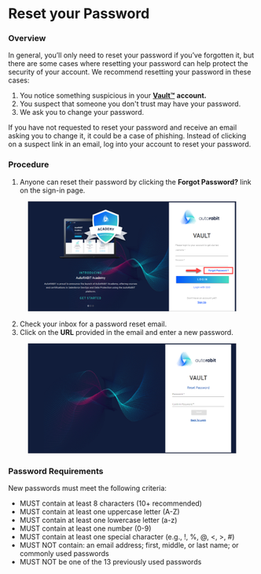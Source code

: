 # Reset your Password

### Overview <a href="#overview" id="overview"></a>

In general, you’ll only need to reset your password if you’ve forgotten it, but there are some cases where resetting your password can help protect the security of your account. We recommend resetting your password in these cases:

1. You notice something suspicious in your [**Vault™**](https://www.autorabit.com/products/vault-data-backup-recovery/) **account.**
2. You suspect that someone you don't trust may have your password.
3. We ask you to change your password.

If you have not requested to reset your password and receive an email asking you to change it, it could be a case of phishing. Instead of clicking on a suspect link in an email, log into your account to reset your password.

### Procedure <a href="#procedure" id="procedure"></a>

1. Anyone can reset their password by clicking the **Forgot Password?** link on the sign-in page.

<figure><img src="../../../.gitbook/assets/image (1) (1) (1) (1) (1) (1) (1) (1) (1) (1) (1) (1) (1) (1) (1) (1) (1) (1) (1) (1) (1) (1) (1) (1) (1) (1) (1) (1) (1) (1) (1) (1) (1) (1) (1) (1) (1) (1) (1) (1) (1) (1) (1) (1) (1) (1) (1) (1) (1) (1) (1) (1) (1) (1) (1) (1) (1) (1) (1) (1) (1).png" alt="Forgot Password"><figcaption></figcaption></figure>

2. Check your inbox for a password reset email.
3. Click on the **URL** provided in the email and enter a new password.

<figure><img src="../../../.gitbook/assets/image (2) (1) (1) (1) (1) (1) (1) (1) (1) (1) (1) (1) (1) (1) (1) (1) (1) (1) (1) (1) (1) (1) (1) (1) (1) (1) (1) (1) (1) (1) (1) (1) (1) (1) (1) (1) (1) (1) (1) (1) (1) (1) (1).png" alt="Reset Password"><figcaption></figcaption></figure>

### Password Requirements

New passwords must meet the following criteria:

* MUST contain at least 8 characters (10+ recommended)
* MUST contain at least one uppercase letter (A-Z)
* MUST contain at least one lowercase letter (a-z)
* MUST contain at least one number (0-9)
* MUST contain at least one special character (e.g., !, %, @, <, >, #)
* MUST NOT contain: an email address; first, middle, or last name; or commonly used passwords
* MUST NOT be one of the 13 previously used passwords
